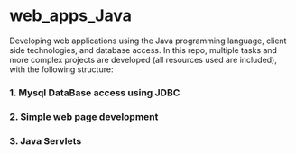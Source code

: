 # web_apps_Java
Developing web applications using the Java programming language, client side technologies, and database access.
In this repo, multiple tasks and more complex projects are developed (all resources used are included), with the following structure:

### 1. Mysql DataBase access using JDBC

### 2. Simple web page development


### 3. Java Servlets

##
